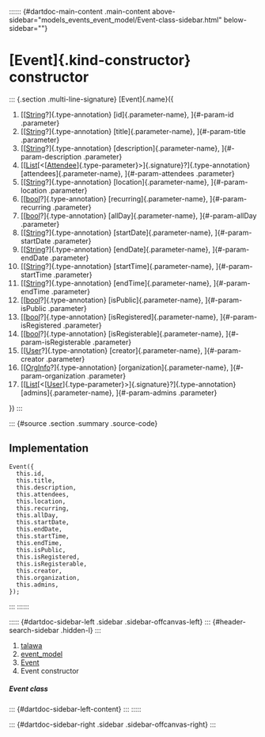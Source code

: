 :::::: {#dartdoc-main-content .main-content above-sidebar="models_events_event_model/Event-class-sidebar.html" below-sidebar=""}
<div>

# [Event]{.kind-constructor} constructor

</div>

::: {.section .multi-line-signature}
[Event]{.name}({

1.  [[[String](https://api.flutter.dev/flutter/dart-core/String-class.html)?]{.type-annotation}
    [id]{.parameter-name}, ]{#-param-id .parameter}
2.  [[[String](https://api.flutter.dev/flutter/dart-core/String-class.html)?]{.type-annotation}
    [title]{.parameter-name}, ]{#-param-title .parameter}
3.  [[[String](https://api.flutter.dev/flutter/dart-core/String-class.html)?]{.type-annotation}
    [description]{.parameter-name}, ]{#-param-description .parameter}
4.  [[[List](https://api.flutter.dev/flutter/dart-core/List-class.html)[\<[[Attendee](../../models_events_event_model/Attendee-class.html)]{.type-parameter}\>]{.signature}?]{.type-annotation}
    [attendees]{.parameter-name}, ]{#-param-attendees .parameter}
5.  [[[String](https://api.flutter.dev/flutter/dart-core/String-class.html)?]{.type-annotation}
    [location]{.parameter-name}, ]{#-param-location .parameter}
6.  [[[bool](https://api.flutter.dev/flutter/dart-core/bool-class.html)?]{.type-annotation}
    [recurring]{.parameter-name}, ]{#-param-recurring .parameter}
7.  [[[bool](https://api.flutter.dev/flutter/dart-core/bool-class.html)?]{.type-annotation}
    [allDay]{.parameter-name}, ]{#-param-allDay .parameter}
8.  [[[String](https://api.flutter.dev/flutter/dart-core/String-class.html)?]{.type-annotation}
    [startDate]{.parameter-name}, ]{#-param-startDate .parameter}
9.  [[[String](https://api.flutter.dev/flutter/dart-core/String-class.html)?]{.type-annotation}
    [endDate]{.parameter-name}, ]{#-param-endDate .parameter}
10. [[[String](https://api.flutter.dev/flutter/dart-core/String-class.html)?]{.type-annotation}
    [startTime]{.parameter-name}, ]{#-param-startTime .parameter}
11. [[[String](https://api.flutter.dev/flutter/dart-core/String-class.html)?]{.type-annotation}
    [endTime]{.parameter-name}, ]{#-param-endTime .parameter}
12. [[[bool](https://api.flutter.dev/flutter/dart-core/bool-class.html)?]{.type-annotation}
    [isPublic]{.parameter-name}, ]{#-param-isPublic .parameter}
13. [[[bool](https://api.flutter.dev/flutter/dart-core/bool-class.html)?]{.type-annotation}
    [isRegistered]{.parameter-name}, ]{#-param-isRegistered .parameter}
14. [[[bool](https://api.flutter.dev/flutter/dart-core/bool-class.html)?]{.type-annotation}
    [isRegisterable]{.parameter-name}, ]{#-param-isRegisterable
    .parameter}
15. [[[User](../../models_user_user_info/User-class.html)?]{.type-annotation}
    [creator]{.parameter-name}, ]{#-param-creator .parameter}
16. [[[OrgInfo](../../models_organization_org_info/OrgInfo-class.html)?]{.type-annotation}
    [organization]{.parameter-name}, ]{#-param-organization .parameter}
17. [[[List](https://api.flutter.dev/flutter/dart-core/List-class.html)[\<[[User](../../models_user_user_info/User-class.html)]{.type-parameter}\>]{.signature}?]{.type-annotation}
    [admins]{.parameter-name}, ]{#-param-admins .parameter}

})
:::

::: {#source .section .summary .source-code}
## Implementation

``` language-dart
Event({
  this.id,
  this.title,
  this.description,
  this.attendees,
  this.location,
  this.recurring,
  this.allDay,
  this.startDate,
  this.endDate,
  this.startTime,
  this.endTime,
  this.isPublic,
  this.isRegistered,
  this.isRegisterable,
  this.creator,
  this.organization,
  this.admins,
});
```
:::
::::::

::::: {#dartdoc-sidebar-left .sidebar .sidebar-offcanvas-left}
::: {#header-search-sidebar .hidden-l}
:::

1.  [talawa](../../index.html)
2.  [event_model](../../models_events_event_model/)
3.  [Event](../../models_events_event_model/Event-class.html)
4.  Event constructor

##### Event class

::: {#dartdoc-sidebar-left-content}
:::
:::::

::: {#dartdoc-sidebar-right .sidebar .sidebar-offcanvas-right}
:::
